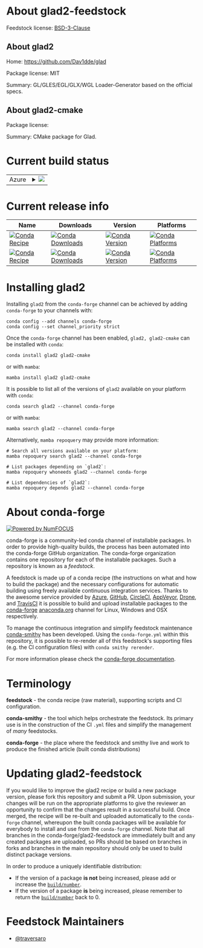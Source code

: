 About glad2-feedstock
=====================

Feedstock license: [BSD-3-Clause](https://github.com/conda-forge/glad-feedstock/blob/main/LICENSE.txt)


About glad2
-----------

Home: https://github.com/Dav1dde/glad

Package license: MIT

Summary: GL/GLES/EGL/GLX/WGL Loader-Generator based on the official specs.

About glad2-cmake
-----------------



Package license: 

Summary: CMake package for Glad.

Current build status
====================


<table>
    
  <tr>
    <td>Azure</td>
    <td>
      <details>
        <summary>
          <a href="https://dev.azure.com/conda-forge/feedstock-builds/_build/latest?definitionId=16194&branchName=main">
            <img src="https://dev.azure.com/conda-forge/feedstock-builds/_apis/build/status/glad-feedstock?branchName=main">
          </a>
        </summary>
        <table>
          <thead><tr><th>Variant</th><th>Status</th></tr></thead>
          <tbody><tr>
              <td>linux_64</td>
              <td>
                <a href="https://dev.azure.com/conda-forge/feedstock-builds/_build/latest?definitionId=16194&branchName=main">
                  <img src="https://dev.azure.com/conda-forge/feedstock-builds/_apis/build/status/glad-feedstock?branchName=main&jobName=linux&configuration=linux%20linux_64_" alt="variant">
                </a>
              </td>
            </tr><tr>
              <td>osx_64</td>
              <td>
                <a href="https://dev.azure.com/conda-forge/feedstock-builds/_build/latest?definitionId=16194&branchName=main">
                  <img src="https://dev.azure.com/conda-forge/feedstock-builds/_apis/build/status/glad-feedstock?branchName=main&jobName=osx&configuration=osx%20osx_64_" alt="variant">
                </a>
              </td>
            </tr><tr>
              <td>osx_arm64</td>
              <td>
                <a href="https://dev.azure.com/conda-forge/feedstock-builds/_build/latest?definitionId=16194&branchName=main">
                  <img src="https://dev.azure.com/conda-forge/feedstock-builds/_apis/build/status/glad-feedstock?branchName=main&jobName=osx&configuration=osx%20osx_arm64_" alt="variant">
                </a>
              </td>
            </tr><tr>
              <td>win_64</td>
              <td>
                <a href="https://dev.azure.com/conda-forge/feedstock-builds/_build/latest?definitionId=16194&branchName=main">
                  <img src="https://dev.azure.com/conda-forge/feedstock-builds/_apis/build/status/glad-feedstock?branchName=main&jobName=win&configuration=win%20win_64_" alt="variant">
                </a>
              </td>
            </tr>
          </tbody>
        </table>
      </details>
    </td>
  </tr>
</table>

Current release info
====================

| Name | Downloads | Version | Platforms |
| --- | --- | --- | --- |
| [![Conda Recipe](https://img.shields.io/badge/recipe-glad2-green.svg)](https://anaconda.org/conda-forge/glad2) | [![Conda Downloads](https://img.shields.io/conda/dn/conda-forge/glad2.svg)](https://anaconda.org/conda-forge/glad2) | [![Conda Version](https://img.shields.io/conda/vn/conda-forge/glad2.svg)](https://anaconda.org/conda-forge/glad2) | [![Conda Platforms](https://img.shields.io/conda/pn/conda-forge/glad2.svg)](https://anaconda.org/conda-forge/glad2) |
| [![Conda Recipe](https://img.shields.io/badge/recipe-glad2--cmake-green.svg)](https://anaconda.org/conda-forge/glad2-cmake) | [![Conda Downloads](https://img.shields.io/conda/dn/conda-forge/glad2-cmake.svg)](https://anaconda.org/conda-forge/glad2-cmake) | [![Conda Version](https://img.shields.io/conda/vn/conda-forge/glad2-cmake.svg)](https://anaconda.org/conda-forge/glad2-cmake) | [![Conda Platforms](https://img.shields.io/conda/pn/conda-forge/glad2-cmake.svg)](https://anaconda.org/conda-forge/glad2-cmake) |

Installing glad2
================

Installing `glad2` from the `conda-forge` channel can be achieved by adding `conda-forge` to your channels with:

```
conda config --add channels conda-forge
conda config --set channel_priority strict
```

Once the `conda-forge` channel has been enabled, `glad2, glad2-cmake` can be installed with `conda`:

```
conda install glad2 glad2-cmake
```

or with `mamba`:

```
mamba install glad2 glad2-cmake
```

It is possible to list all of the versions of `glad2` available on your platform with `conda`:

```
conda search glad2 --channel conda-forge
```

or with `mamba`:

```
mamba search glad2 --channel conda-forge
```

Alternatively, `mamba repoquery` may provide more information:

```
# Search all versions available on your platform:
mamba repoquery search glad2 --channel conda-forge

# List packages depending on `glad2`:
mamba repoquery whoneeds glad2 --channel conda-forge

# List dependencies of `glad2`:
mamba repoquery depends glad2 --channel conda-forge
```


About conda-forge
=================

[![Powered by
NumFOCUS](https://img.shields.io/badge/powered%20by-NumFOCUS-orange.svg?style=flat&colorA=E1523D&colorB=007D8A)](https://numfocus.org)

conda-forge is a community-led conda channel of installable packages.
In order to provide high-quality builds, the process has been automated into the
conda-forge GitHub organization. The conda-forge organization contains one repository
for each of the installable packages. Such a repository is known as a *feedstock*.

A feedstock is made up of a conda recipe (the instructions on what and how to build
the package) and the necessary configurations for automatic building using freely
available continuous integration services. Thanks to the awesome service provided by
[Azure](https://azure.microsoft.com/en-us/services/devops/), [GitHub](https://github.com/),
[CircleCI](https://circleci.com/), [AppVeyor](https://www.appveyor.com/),
[Drone](https://cloud.drone.io/welcome), and [TravisCI](https://travis-ci.com/)
it is possible to build and upload installable packages to the
[conda-forge](https://anaconda.org/conda-forge) [anaconda.org](https://anaconda.org/)
channel for Linux, Windows and OSX respectively.

To manage the continuous integration and simplify feedstock maintenance
[conda-smithy](https://github.com/conda-forge/conda-smithy) has been developed.
Using the ``conda-forge.yml`` within this repository, it is possible to re-render all of
this feedstock's supporting files (e.g. the CI configuration files) with ``conda smithy rerender``.

For more information please check the [conda-forge documentation](https://conda-forge.org/docs/).

Terminology
===========

**feedstock** - the conda recipe (raw material), supporting scripts and CI configuration.

**conda-smithy** - the tool which helps orchestrate the feedstock.
                   Its primary use is in the construction of the CI ``.yml`` files
                   and simplify the management of *many* feedstocks.

**conda-forge** - the place where the feedstock and smithy live and work to
                  produce the finished article (built conda distributions)


Updating glad2-feedstock
========================

If you would like to improve the glad2 recipe or build a new
package version, please fork this repository and submit a PR. Upon submission,
your changes will be run on the appropriate platforms to give the reviewer an
opportunity to confirm that the changes result in a successful build. Once
merged, the recipe will be re-built and uploaded automatically to the
`conda-forge` channel, whereupon the built conda packages will be available for
everybody to install and use from the `conda-forge` channel.
Note that all branches in the conda-forge/glad2-feedstock are
immediately built and any created packages are uploaded, so PRs should be based
on branches in forks and branches in the main repository should only be used to
build distinct package versions.

In order to produce a uniquely identifiable distribution:
 * If the version of a package **is not** being increased, please add or increase
   the [``build/number``](https://docs.conda.io/projects/conda-build/en/latest/resources/define-metadata.html#build-number-and-string).
 * If the version of a package **is** being increased, please remember to return
   the [``build/number``](https://docs.conda.io/projects/conda-build/en/latest/resources/define-metadata.html#build-number-and-string)
   back to 0.

Feedstock Maintainers
=====================

* [@traversaro](https://github.com/traversaro/)

